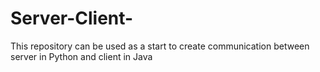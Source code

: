 # Server-Client-
This repository can be  used as a start to create communication between server in Python and client in Java
